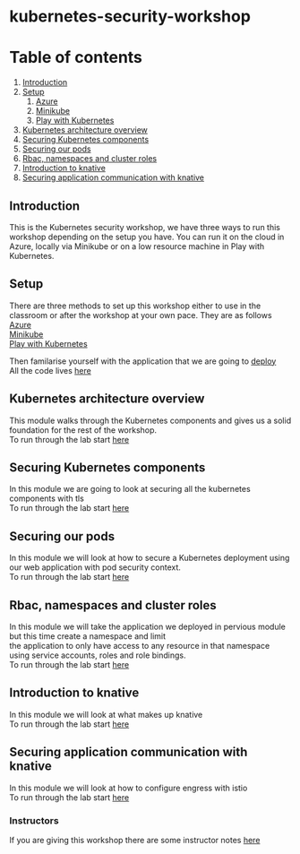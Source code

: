 # kubernetes-security-workshop

# Table of contents
1. [Introduction](#introduction)
2. [Setup](#setup)
    1. [Azure](setup/azure.md)
    2. [Minikube](setup/minikube.md)
    3. [Play with Kubernetes](setup/play-with-k8s.md)
3. [Kubernetes architecture overview ](#overview)
4. [Securing Kubernetes components ](#components)
5. [Securing our pods](#pods)
6. [Rbac, namespaces and cluster roles](#roles)
7. [Introduction to knative](#knative)
8. [Securing application communication with knative](#secknative)

## Introduction <a name="introduction"></a>
This is the Kubernetes security workshop, we have three ways to run this workshop depending on the setup you have. You can run it on the cloud in Azure, locally via Minikube or on a low resource machine in Play with Kubernetes. 

## Setup <a name="setup"></a>
There are three methods to set up this workshop either to use in the classroom or after the workshop at your own pace. They are as follows  
[Azure](setup/azure.md)  
[Minikube](setup/minikube.md)  
[Play with Kubernetes](setup/play-with-k8s.md)

Then familarise yourself with the application that we are going to [deploy](code/webapp/Dockerfile)  
All the code lives [here](https://github.com/scotty-c/kubernetes-security-workshop/tree/master/code/webapp)

## Kubernetes architecture overview <a name="overview"></a>
This module walks through the Kubernetes components and gives us a solid foundation for the rest of the workshop.    
To run through the lab start [here](kubernetes-architecture/architecture.md)

## Securing Kubernetes components <a name="components"></a>
In this module we are going to look at securing all the kubernetes components with tls  
To run through the lab start [here](securing-kubernetes-components/securing.md)

## Securing our pods <a name="pods"></a>
In this module we will look at how to secure a Kubernetes deployment using our web application with pod security context.  
To run through the lab start [here](securing-our-pods/securing.md)

## Rbac, namespaces and cluster roles <a name="roles"></a>
In this module we will take the application we deployed in pervious module but this time create a namespace and limit  
the application to only have access to any resource in that namespace using service accounts, roles and role bindings.  
To run through the lab start [here](rbac-namespaces-cluterroles/namespaces.md)

## Introduction to knative <a name="knative"></a>
In this module we will look at what makes up knative   
To run through the lab start [here](introduction-into-knative/intro.md)

## Securing application communication with knative <a name="secknative"></a>
In this module we will look at how to configure engress with istio  
To run through the lab start [here](securing-application-communication-with-knative/intro.md)

### Instructors
If you are giving this workshop there are some instructor notes [here](instructor-notes/notes.md)





